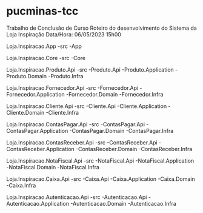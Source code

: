 # pucminas-tcc
Trabalho de Conclusão de Curso
Roteiro do desenvolvimento do Sistema da Loja Inspiração
Data/Hora: 06/05/2023 15h00

Loja.Inspiracao.App
-src
	-App

Loja.Inspiracao.Core
 -src
	-Core

Loja.Inspiracao.Produto.Api
 -src
	-Produto.Api
	-Produto.Application
	-Produto.Domain
	-Produto.Infra
	
Loja.Inspiracao.Fornecedor.Api
 -src
	-Fornecedor.Api
	-Fornecedor.Application
	-Fornecedor.Domain
	-Fornecedor.Infra
	
Loja.Inspiracao.Cliente.Api
 -src
	-Cliente.Api
	-Cliente.Application
	-Cliente.Domain
	-Cliente.Infra
	
Loja.Inspiracao.ContasPagar.Api
 -src
	-ContasPagar.Api
	-ContasPagar.Application
	-ContasPagar.Domain
	-ContasPagar.Infra

Loja.Inspiracao.ContasReceber.Api
 -src
	-ContasReceber.Api
	-ContasReceber.Application
	-ContasReceber.Domain
	-ContasReceber.Infra	

Loja.Inspiracao.NotaFiscal.Api
 -src
	-NotaFiscal.Api
	-NotaFiscal.Application
	-NotaFiscal.Domain
	-NotaFiscal.Infra	

Loja.Inspiracao.Caixa.Api
 -src
	-Caixa.Api
	-Caixa.Application
	-Caixa.Domain
	-Caixa.Infra	
	
Loja.Inspiracao.Autenticacao.Api
 -src
	-Autenticacao.Api
	-Autenticacao.Application
	-Autenticacao.Domain
	-Autenticacao.Infra		